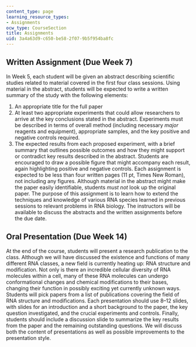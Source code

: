 ```yaml
---
content_type: page
learning_resource_types:
- Assignments
ocw_type: CourseSection
title: Assignments
uid: 3a4a63d9-c650-be58-2f07-9b5f954ba8fc
---
```


Written Assignment (Due Week 7)
-------------------------------

In Week 5, each student will be given an abstract describing scientific studies related to material covered in the first four class sessions. Using material in the abstract, students will be expected to write a written summary of the study with the following elements:

1.  An appropriate title for the full paper
2.  At least two appropriate experiments that could allow researchers to arrive at the key conclusions stated in the abstract. Experiments must be described in terms of overall method (including necessary _major_ reagents and equipment), appropriate samples, and the key positive and negative controls required.
3.  The expected results from each proposed experiment, with a brief summary that outlines possible outcomes and how they might support or contradict key results described in the abstract. Students are encouraged to draw a possible figure that might accompany each result, again highlighting positive and negative controls. Each assignment is expected to be less than four written pages (11 pt, Times New Roman), not including any figures. Although material in the abstract might make the paper easily identifiable, students _must not_ look up the original paper. The purpose of this assignment is to learn how to extend the techniques and knowledge of various RNA species learned in previous sessions to relevant problems in RNA biology. The instructors will be available to discuss the abstracts and the written assignments before the due date.

Oral Presentation (Due Week 14)
-------------------------------

At the end of the course, students will present a research publication to the class. Although we will have discussed the existence and functions of many different RNA classes, a new field is currently heating up: RNA structure and modification. Not only is there an incredible cellular diversity of RNA molecules within a cell, many of these RNA molecules can undergo conformational changes and chemical modifications to their bases, changing their function in possibly exciting yet currently unknown ways. Students will pick papers from a list of publications covering the field of RNA structure and modifications. Each presentation should use 8–12 slides, with slides for an introduction and a short background to the paper, the key question investigated, and the crucial experiments and controls. Finally, students should include a discussion slide to summarize the key results from the paper and the remaining outstanding questions. We will discuss both the content of presentations as well as possible improvements to the presentation style.